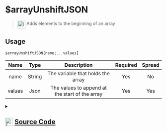 # $arrayUnshiftJSON
> <img align="top" src="https://upload.wikimedia.org/wikipedia/commons/thumb/e/e4/Infobox_info_icon.svg/160px-Infobox_info_icon.svg.png?20150409153300" alt="image" width="25" height="auto"> Adds elements to the beginning of an array
## Usage
```
$arrayUnshiftJSON[name;...values]
```
| Name | Type | Description | Required | Spread
| :---: | :---: | :---: | :---: | :---: |
name | String | The variable that holds the array | Yes | No
values | Json | The values to append at the start of the array | Yes | Yes
<details>
<summary>
    
## <img align="top" src="https://cdn4.iconfinder.com/data/icons/iconsimple-logotypes/512/github-512.png" alt="image" width="25" height="auto">  [Source Code](https://github.com/tryforge/ForgeScript-V2/blob/main/src/native/arrayUnshiftJSON.ts)
    
</summary>
    
```ts
import { ArgType, NativeFunction, Return } from "../structures"

export default new NativeFunction({
    name: "$arrayUnshiftJSON",
    version: "1.3.0",
    description: "Adds elements to the beginning of an array",
    unwrap: true,
    args: [
        {
            name: "name",
            description: "The variable that holds the array",
            rest: false,
            required: true,
            type: ArgType.String,
        },
        {
            name: "values",
            description: "The values to append at the start of the array",
            rest: true,
            required: true,
            type: ArgType.Json,
        },
    ],
    brackets: true,
    execute(ctx, [name, values]) {
        const arr = ctx.getEnvironmentKey(name)
        if (Array.isArray(arr)) arr.unshift(...values)
        return this.success()
    },
})

```
    
</details>